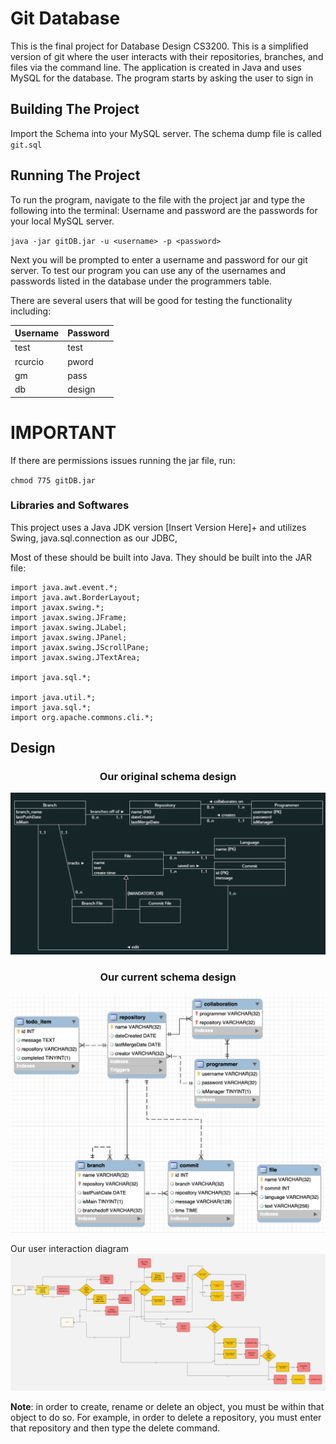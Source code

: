 # Git Database

This is the final project for Database Design CS3200. This is a simplified version of git where the user interacts with their repositories, branches, and files via the command line. The application is created in Java and uses MySQL for the database. The program starts by asking the user to sign in 


## Building The Project
Import the Schema into your MySQL server. The schema dump file is called `git.sql`

## Running The Project
To run the program, navigate to the file with the project jar and type the following into the terminal:
Username and password are the passwords for your local MySQL server.

`java -jar gitDB.jar -u <username> -p <password>`

Next you will be prompted to enter a username and password for our git server. To test our program you can use 
any of the usernames and passwords listed in the database under the programmers table.

There are several users that will be good for testing the functionality including:

Username    |   Password 
------------|-------------
test        |    test 
rcurcio     |    pword 
gm          |    pass
db          |    design 


# IMPORTANT
If there are permissions issues running the jar file, run:

`chmod 775 gitDB.jar`

### Libraries and Softwares
This project uses a Java JDK version [Insert Version Here]+ and utilizes Swing, java.sql.connection as our JDBC, 

Most of these should be built into Java. They should be built into the JAR file:

```
import java.awt.event.*;
import java.awt.BorderLayout;
import javax.swing.*;
import javax.swing.JFrame;
import javax.swing.JLabel;
import javax.swing.JPanel;
import javax.swing.JScrollPane;
import javax.swing.JTextArea;

import java.sql.*;

import java.util.*;
import java.sql.*;
import org.apache.commons.cli.*;
```


## Design
<h3 style="text-align: center">Our original schema design</h3>

![Original schema](/images/originalUML.png)


<h3 style="text-align: center">Our current schema design</h3>

![Current schema](/images/currentSchema.png)


Our user interaction diagram
![User Flow Diagram](/images/userFlowDiagram.jpg)


**Note**: in order to create, rename or delete an object, you must be within that object to do so. For example, in order to delete a repository, you must enter that repository and then type the delete command.
